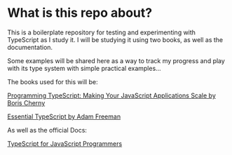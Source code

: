 # What is this repo about?

This is a boilerplate repository for testing and experimenting with TypeScript as I study it. I will be studying it using two books, as well as the documentation. 

Some examples will be shared here as a way to track my progress and play with its type system with simple practical examples... 

The books used for this will be:

[Programming TypeScript: Making Your JavaScript Applications Scale by Boris Cherny](https://www.goodreads.com/book/show/45362865-programming-typescript)

[Essential TypeScript by Adam Freeman](https://www.apress.com/gp/book/9781484249789)

As well as the official Docs:

[TypeScript for JavaScript Programmers](https://www.typescriptlang.org/docs/handbook/typescript-in-5-minutes.html)